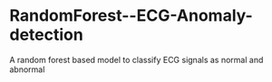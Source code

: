 # RandomForest--ECG-Anomaly-detection
A random forest based model to classify ECG signals as normal and abnormal
